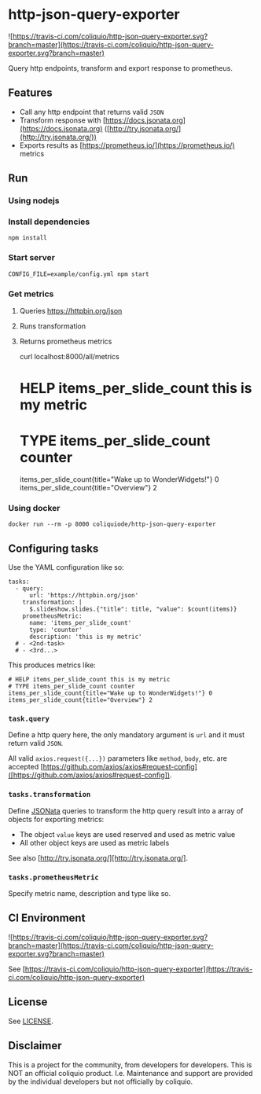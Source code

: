 # http-json-query-exporter

![https://travis-ci.com/coliquio/http-json-query-exporter.svg?branch=master](https://travis-ci.com/coliquio/http-json-query-exporter.svg?branch=master)

Query http endpoints, transform and export response to prometheus.

## Features

- Call any http endpoint that returns valid `JSON`
- Transform response with [https://docs.jsonata.org](https://docs.jsonata.org) ([http://try.jsonata.org/](http://try.jsonata.org/))
- Exports results as [https://prometheus.io/](https://prometheus.io/) metrics

## Run

### Using nodejs

### Install dependencies

    npm install
    
### Start server

    CONFIG_FILE=example/config.yml npm start

### Get metrics

1. Queries https://httpbin.org/json
2. Runs transformation
3. Returns prometheus metrics

    curl localhost:8000/all/metrics
    # HELP items_per_slide_count this is my metric
    # TYPE items_per_slide_count counter
    items_per_slide_count{title="Wake up to WonderWidgets!"} 0
    items_per_slide_count{title="Overview"} 2

### Using docker

    docker run --rm -p 8000 coliquiode/http-json-query-exporter

## Configuring tasks

Use the YAML configuration like so:

    tasks:
      - query:
          url: 'https://httpbin.org/json'
        transformation: |
          $.slideshow.slides.{"title": title, "value": $count(items)}
        prometheusMetric:
          name: 'items_per_slide_count'
          type: 'counter'
          description: 'this is my metric'
      # - <2nd-task>
      # - <3rd...>

This produces metrics like:

    # HELP items_per_slide_count this is my metric
    # TYPE items_per_slide_count counter
    items_per_slide_count{title="Wake up to WonderWidgets!"} 0
    items_per_slide_count{title="Overview"} 2

### `task.query`

Define a http query here, the only mandatory argument is `url` and it must return valid `JSON`.

All valid `axios.request({...})` parameters like `method`, `body`, etc. are accepted [https://github.com/axios/axios#request-config]([https://github.com/axios/axios#request-config]).

### `tasks.transformation`

Define [JSONata](https://docs.jsonata.org/) queries to transform the http query result into a array of objects for exporting metrics:

- The object `value` keys are used reserved and used as metric value
- All other object keys are used as metric labels

See also [http://try.jsonata.org/][http://try.jsonata.org/].

### `tasks.prometheusMetric`

Specify metric name, description and type like so.

## CI Environment

![https://travis-ci.com/coliquio/http-json-query-exporter.svg?branch=master](https://travis-ci.com/coliquio/http-json-query-exporter.svg?branch=master)

See [https://travis-ci.com/coliquio/http-json-query-exporter](https://travis-ci.com/coliquio/http-json-query-exporter)

## License

See [LICENSE](LICENSE).

## Disclaimer

This is a project for the community, from developers for developers. This is NOT an official coliquio product. I.e. Maintenance and support are provided by the individual developers but not officially by coliquio.
